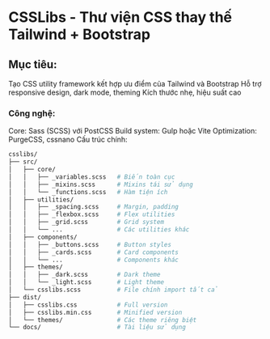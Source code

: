 # CSSLibs - Thư viện CSS thay thế Tailwind + Bootstrap

## Mục tiêu:

Tạo CSS utility framework kết hợp ưu điểm của Tailwind và Bootstrap
Hỗ trợ responsive design, dark mode, theming
Kích thước nhẹ, hiệu suất cao

### Công nghệ:

Core: Sass (SCSS) với PostCSS
Build system: Gulp hoặc Vite
Optimization: PurgeCSS, cssnano
Cấu trúc chính:

```bash
csslibs/
├── src/
│   ├── core/
│   │   ├── _variables.scss   # Biến toàn cục
│   │   ├── _mixins.scss      # Mixins tái sử dụng
│   │   └── _functions.scss   # Hàm tiện ích
│   ├── utilities/
│   │   ├── _spacing.scss     # Margin, padding
│   │   ├── _flexbox.scss     # Flex utilities
│   │   ├── _grid.scss        # Grid system
│   │   └── ...               # Các utilities khác
│   ├── components/
│   │   ├── _buttons.scss     # Button styles
│   │   ├── _cards.scss       # Card components
│   │   └── ...               # Components khác
│   ├── themes/
│   │   ├── _dark.scss        # Dark theme
│   │   └── _light.scss       # Light theme
│   └── csslibs.scss          # File chính import tất cả
├── dist/
│   ├── csslibs.css           # Full version
│   ├── csslibs.min.css       # Minified version
│   └── themes/               # Các theme riêng biệt
└── docs/                     # Tài liệu sử dụng
```
